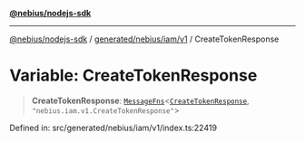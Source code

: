 [**@nebius/nodejs-sdk**](../../../../../README.md)

---

[@nebius/nodejs-sdk](../../../../../README.md) / [generated/nebius/iam/v1](../README.md) / CreateTokenResponse

# Variable: CreateTokenResponse

> **CreateTokenResponse**: [`MessageFns`](../../../../../runtime/protos/core/interfaces/MessageFns.md)\<[`CreateTokenResponse`](../interfaces/CreateTokenResponse.md), `"nebius.iam.v1.CreateTokenResponse"`\>

Defined in: src/generated/nebius/iam/v1/index.ts:22419
